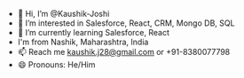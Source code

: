 - 👋 Hi, I’m @Kaushik-Joshi
- 👀 I’m interested in Salesforce, React, CRM, Mongo DB, SQL
- 🌱 I’m currently learning Salesforce, React
- I'm from Nashik, Maharashtra, India
- 📫 Reach me kaushik.j28@gmail.com  or +91-8380077798
- 😄 Pronouns: He/Him
